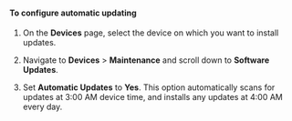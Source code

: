 <!--author=SharS last changed: 9/17/15-->

#### To configure automatic updating

1. On the **Devices** page, select the device on which you want to install updates.

2. Navigate to **Devices** > **Maintenance** and scroll down to **Software Updates**.

3. Set **Automatic Updates** to **Yes**. This option automatically scans for updates at 3:00 AM device time, and installs any updates at 4:00 AM every day.
